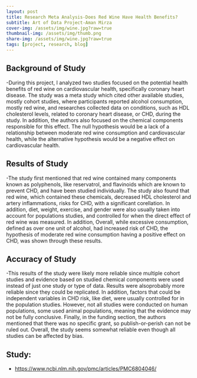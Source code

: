 ```yaml
---
layout: post
title: Research Meta Analysis-Does Red Wine Have Health Benefits?
subtitle: Art of Data Project-Aman Mirza
cover-img: /assets/img/wine.jpg?raw=true
thumbnail-img: /assets/img/thumb.png
share-img: /assets/img/wine.jpg?raw=true
tags: [project, research, blog]
---
```




## Background of Study

-During this project, I analyzed two studies focused on the potential health benefits of red wine on cardiovascular health, specifically coronary heart disease. The study was a meta study which cited other available studies, mostly cohort studies, where participants reported alcohol consumption, mostly red wine, and researches collected data on conditions, such as HDL cholesterol levels, related to coronary heart disease, or CHD, during the study. In addition, the authors also focused on the chemical components responsible for this effect. The null hypothesis would be a lack of a relationship between moderate red wine consumption and cardiovascular health, while the alternative hypothesis would be a negative effect on cardiovascular health.

## Results of Study

-The study  first mentioned that red wine contained many components known as polyphenols, like reservatrol, and flavinoids which are known to prevent CHD, and have been studied individually. The study also found that red wine, which contained these chemicals, decreased HDL cholesterol and artery inflammations, risks for CHD, with a significant corellation. In addition, diet, weight, exercise, and gender were also usually taken into account for populations studies, and controlled for when the direct effect of red wine was measured. In addition,  Overall, while excessive consumption, defined as over one unit of alcohol, had increased risk of CHD, the hypothesis of moderate red wine consumption having a positive effect on CHD, was shown through these results.

## Accuracy of Study
 
 -This results of the study were likely more reliable since multiple cohort studies and evidence based on studied chemical components were used instead of just one study or type of data. Results were alsoprobably more reliable since they could be replicated. In addition, factors that could be independent variables in CHD risk, like diet, were usually controlled for in the population studies. However, not all studies were conducted on human populations, some used animal populations, meaning that the evidence may not be fully conclusive. Finally, in the funding section, the authors mentioned that there was no specific grant, so publish-or-perish can not be ruled out. Overall, the study seems somewhat reliable even though all studies can be affected by bias.
 
## Study:

* https://www.ncbi.nlm.nih.gov/pmc/articles/PMC6804046/





